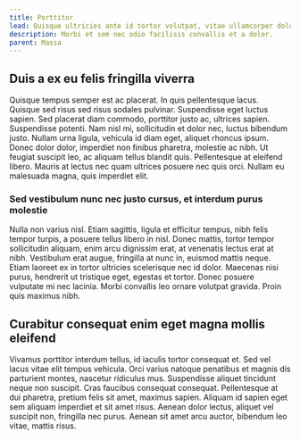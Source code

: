 ```yaml
---
title: Porttitor
lead: Quisque ultricies ante id tortor volutpat, vitae ullamcorper dolor laoreet.
description: Morbi et sem nec odio facilisis convallis et a dolor.
parent: Massa
---
```


## Duis a ex eu felis fringilla viverra

Quisque tempus semper est ac placerat. In quis pellentesque lacus. Quisque sed risus sed risus sodales pulvinar. Suspendisse eget luctus sapien. Sed placerat diam commodo, porttitor justo ac, ultrices sapien. Suspendisse potenti. Nam nisl mi, sollicitudin et dolor nec, luctus bibendum justo. Nullam urna ligula, vehicula id diam eget, aliquet rhoncus ipsum. Donec dolor dolor, imperdiet non finibus pharetra, molestie ac nibh. Ut feugiat suscipit leo, ac aliquam tellus blandit quis. Pellentesque at eleifend libero. Mauris at lectus nec quam ultrices posuere nec quis orci. Nullam eu malesuada magna, quis imperdiet elit.

### Sed vestibulum nunc nec justo cursus, et interdum purus molestie

Nulla non varius nisl. Etiam sagittis, ligula et efficitur tempus, nibh felis tempor turpis, a posuere tellus libero in nisl. Donec mattis, tortor tempor sollicitudin aliquam, enim arcu dignissim erat, at venenatis lectus erat at nibh. Vestibulum erat augue, fringilla at nunc in, euismod mattis neque. Etiam laoreet ex in tortor ultricies scelerisque nec id dolor. Maecenas nisi purus, hendrerit ut tristique eget, egestas et tortor. Donec posuere vulputate mi nec lacinia. Morbi convallis leo ornare volutpat gravida. Proin quis maximus nibh.

## Curabitur consequat enim eget magna mollis eleifend

Vivamus porttitor interdum tellus, id iaculis tortor consequat et. Sed vel lacus vitae elit tempus vehicula. Orci varius natoque penatibus et magnis dis parturient montes, nascetur ridiculus mus. Suspendisse aliquet tincidunt neque non suscipit. Cras faucibus consequat consequat. Pellentesque at dui pharetra, pretium felis sit amet, maximus sapien. Aliquam id sapien eget sem aliquam imperdiet et sit amet risus. Aenean dolor lectus, aliquet vel suscipit non, fringilla nec purus. Aenean sit amet arcu auctor, bibendum leo vitae, mattis risus.